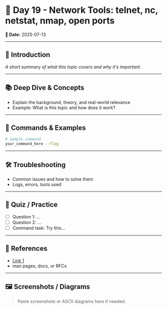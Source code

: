 # 📘 Day 19 - Network Tools: telnet, nc, netstat, nmap, open ports

**📅 Date:** 2025-07-13

---

## 🔹 Introduction
_A short summary of what this topic covers and why it's important._

---

## 📚 Deep Dive & Concepts
- Explain the background, theory, and real-world relevance
- Example: What is this topic and how does it work?

---

## 🧪 Commands & Examples

```bash
# Sample command
your_command_here --flag
```

---

## 🛠️ Troubleshooting

- Common issues and how to solve them
- Logs, errors, tools used

---

## 🎯 Quiz / Practice

- [ ] Question 1: ...
- [ ] Question 2: ...
- [ ] Command task: Try this...

---

## 📎 References

- [Link 1](https://example.com)
- man pages, docs, or RFCs

---

## 🖼️ Screenshots / Diagrams

> Paste screenshots or ASCII diagrams here if needed.

